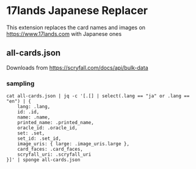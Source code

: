# 17lands Japanese Replacer

This extension replaces the card names and images on https://www.17lands.com with Japanese ones

## all-cards.json

Downloads from https://scryfall.com/docs/api/bulk-data

### sampling

```
cat all-cards.json | jq -c '[.[] | select(.lang == "ja" or .lang == "en") | {
    lang: .lang,
    id: .id,
    name: .name,
    printed_name: .printed_name,
    oracle_id: .oracle_id,
    set: .set,
    set_id: .set_id,
    image_uris: { large: .image_uris.large },
    card_faces: .card_faces,
    scryfall_uri: .scryfall_uri
}]' | sponge all-cards.json
```
